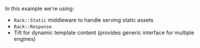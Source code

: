 In this example we're using:

- `Rack::Static` middleware to handle serving static assets
- `Rack::Response`
- Tilt for dynamic template content (provides generic interface for multiple engines)
